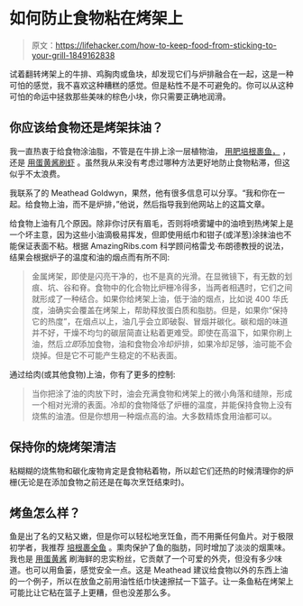 # 如何防止食物粘在烤架上

> 原文：<https://lifehacker.com/how-to-keep-food-from-sticking-to-your-grill-1849162838>

试着翻转烤架上的牛排、鸡胸肉或鱼块，却发现它们与炉排融合在一起，这是一种可怕的感觉，我不喜欢这种糟糕的感觉。但是粘性不是不可避免的。你可以从这种可怕的命运中拯救那些美味的棕色小块，你只需要正确地润滑。



## 你应该给食物还是烤架抹油？

我一直热衷于给食物涂油脂，不管是在牛排上涂一层植物油， [用肥培根裹鱼，](https://lifehacker.com/the-tastiest-way-to-keep-fish-from-sticking-to-the-gril-1849009316) ，还是 [用蛋黄酱刷虾](https://lifehacker.com/brush-your-shrimp-with-a-little-mayo-before-grilling-1843907710) 。虽然我从来没有考虑过哪种方法更好地防止食物粘滞，但这似乎不太浪费。

我联系了的 Meathead Goldwyn，果然，他有很多信息可以分享。“我和你在一起。给食物上油，而不是炉排，”他说，然后指导我到他网站上的这篇文章。

给食物上油有几个原因。除非你讨厌有眉毛，否则将喷雾罐中的油喷到热烤架上是一个坏主意，因为这些小油滴极易挥发，但即使用纸巾和钳子(或洋葱)涂抹油也不能保证表面不粘。根据 AmazingRibs.com 科学顾问格雷戈·布朗德教授的说法，结果会根据炉子的温度和油的烟点而有所不同:

> 金属烤架，即使是闪亮干净的，也不是真的光滑。在显微镜下，有无数的划痕、坑、谷和脊。食物中的化合物比炉栅冷得多，当两者相遇时，它们之间就形成了一种结合。如果你给烤架上油，低于油的烟点，比如说 400 华氏度，油确实会覆盖在烤架上，帮助释放蛋白质和脂肪。但是，如果你“保持它的热度”，在烟点以上，油几乎会立即破裂、冒烟并碳化。碳和烟的味道并不好，干燥不均匀的碳层简直让粘着更难受。即使在高温下，如果你刷上油，然后*立即*添加食物，油和食物会冷却炉排，如果冷却足够，油可能不会烧掉。但是它不可能产生稳定的不粘表面。

通过给肉(或其他食物)上油，你有了更多的控制:

> 当你把涂了油的肉放下时，油会充满食物和烤架上的微小角落和缝隙，形成一个相对光滑的表面。冷却的食物降低了炉栅的温度，并能保持食物上没有烧焦的油渣。但是你想用一种烟点高的油。大多数精炼食用油都可以。

## 保持你的烧烤架清洁

粘糊糊的烧焦物和碳化废物肯定是食物粘着物，所以趁它们还热的时候清理你的炉栅(无论是在添加食物之前还是在每次烹饪结束时)。

## 烤鱼怎么样？

鱼是出了名的又粘又嫩，但是你可以轻松地烹饪鱼，而不用撕任何鱼片。对于极限初学者，我推荐 [培根裹全鱼](https://lifehacker.com/the-tastiest-way-to-keep-fish-from-sticking-to-the-gril-1849009316) 。熏肉保护了鱼的脂肪，同时增加了淡淡的烟熏味。我也是 [用蛋黄酱](https://lifehacker.com/the-secret-to-perfectly-grilled-fish-mayonnaise-1709142603) 刷海鲜的忠实粉丝，它贡献了一个可爱的外壳，但没有多少味道。也可以用鱼篓，感觉安全一点。这是 Meathead 建议给食物以外的东西上油的一个例子，所以在放鱼之前用油性纸巾快速擦拭一下篮子。让一条鱼粘在烤架上可能比让它粘在篮子上更糟，但也没差那么多。
